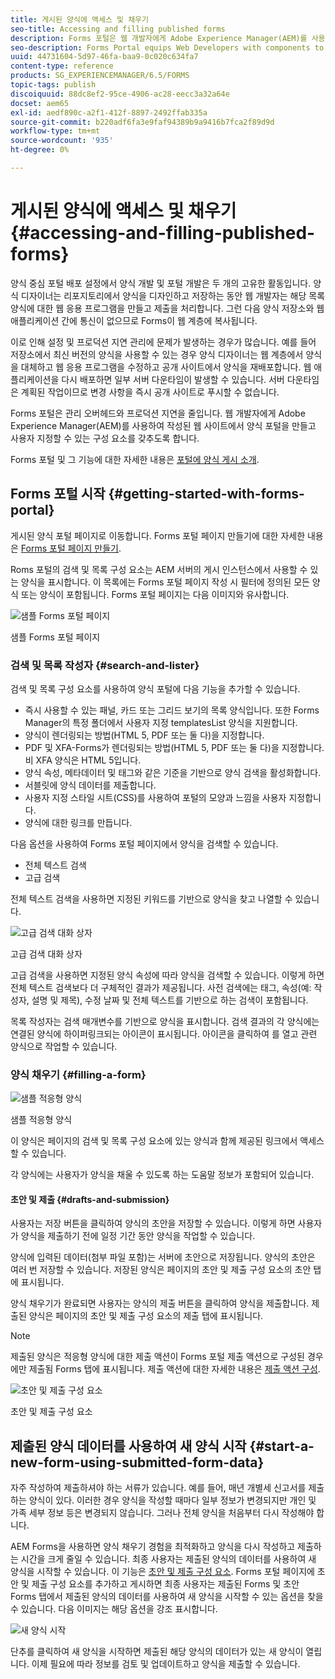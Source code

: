```yaml
---
title: 게시된 양식에 액세스 및 채우기
seo-title: Accessing and filling published forms
description: Forms 포털은 웹 개발자에게 Adobe Experience Manager(AEM)를 사용하여 작성된 웹 사이트에서 양식 포털을 만들고 사용자 정의할 수 있는 구성 요소를 제공합니다.
seo-description: Forms Portal equips Web Developers with components to create and customize a forms portal on websites authored using Adobe Experience Manager (AEM).
uuid: 44731604-5d97-46fa-baa9-0c020c634fa7
content-type: reference
products: SG_EXPERIENCEMANAGER/6.5/FORMS
topic-tags: publish
discoiquuid: 88dc8ef2-95ce-4906-ac28-eecc3a32a64e
docset: aem65
exl-id: aedf890c-a2f1-412f-8897-2492ffab335a
source-git-commit: b220adf6fa3e9faf94389b9a9416b7fca2f89d9d
workflow-type: tm+mt
source-wordcount: '935'
ht-degree: 0%

---
```


# 게시된 양식에 액세스 및 채우기{#accessing-and-filling-published-forms}

양식 중심 포털 배포 설정에서 양식 개발 및 포털 개발은 두 개의 고유한 활동입니다. 양식 디자이너는 리포지토리에서 양식을 디자인하고 저장하는 동안 웹 개발자는 해당 목록 양식에 대한 웹 응용 프로그램을 만들고 제출을 처리합니다. 그런 다음 양식 저장소와 웹 애플리케이션 간에 통신이 없으므로 Forms이 웹 계층에 복사됩니다.

이로 인해 설정 및 프로덕션 지연 관리에 문제가 발생하는 경우가 많습니다. 예를 들어 저장소에서 최신 버전의 양식을 사용할 수 있는 경우 양식 디자이너는 웹 계층에서 양식을 대체하고 웹 응용 프로그램을 수정하고 공개 사이트에서 양식을 재배포합니다. 웹 애플리케이션을 다시 배포하면 일부 서버 다운타임이 발생할 수 있습니다. 서버 다운타임은 계획된 작업이므로 변경 사항을 즉시 공개 사이트로 푸시할 수 없습니다.

Forms 포털은 관리 오버헤드와 프로덕션 지연을 줄입니다. 웹 개발자에게 Adobe Experience Manager(AEM)를 사용하여 작성된 웹 사이트에서 양식 포털을 만들고 사용자 지정할 수 있는 구성 요소를 갖추도록 합니다.

Forms 포털 및 그 기능에 대한 자세한 내용은 [포털에 양식 게시 소개](/help/forms/using/introduction-publishing-forms.md).

## Forms 포털 시작 {#getting-started-with-forms-portal}

게시된 양식 포털 페이지로 이동합니다. Forms 포털 페이지 만들기에 대한 자세한 내용은 [Forms 포털 페이지 만들기](../../forms/using/creating-form-portal-page.md).

Roms 포털의 검색 및 목록 구성 요소는 AEM 서버의 게시 인스턴스에서 사용할 수 있는 양식을 표시합니다. 이 목록에는 Forms 포털 페이지 작성 시 필터에 정의된 모든 양식 또는 양식이 포함됩니다. Forms 포털 페이지는 다음 이미지와 유사합니다.

![샘플 Forms 포털 페이지 ](assets/forms-portal-page.png)

샘플 Forms 포털 페이지

### 검색 및 목록 작성자 {#search-and-lister}

검색 및 목록 구성 요소를 사용하여 양식 포털에 다음 기능을 추가할 수 있습니다.

* 즉시 사용할 수 있는 패널, 카드 또는 그리드 보기의 목록 양식입니다. 또한 Forms Manager의 특정 폴더에서 사용자 지정 templatesList 양식을 지원합니다.
* 양식이 렌더링되는 방법(HTML 5, PDF 또는 둘 다)을 지정합니다.
* PDF 및 XFA-Forms가 렌더링되는 방법(HTML 5, PDF 또는 둘 다)을 지정합니다. 비 XFA 양식은 HTML 5입니다.
* 양식 속성, 메타데이터 및 태그와 같은 기준을 기반으로 양식 검색을 활성화합니다.
* 서블릿에 양식 데이터를 제출합니다.
* 사용자 지정 스타일 시트(CSS)를 사용하여 포털의 모양과 느낌을 사용자 지정합니다.
* 양식에 대한 링크를 만듭니다.

다음 옵션을 사용하여 Forms 포털 페이지에서 양식을 검색할 수 있습니다.

* 전체 텍스트 검색
* 고급 검색

전체 텍스트 검색을 사용하면 지정된 키워드를 기반으로 양식을 찾고 나열할 수 있습니다.

![고급 검색 대화 상자](assets/search-panel.png)

고급 검색 대화 상자

고급 검색을 사용하면 지정된 양식 속성에 따라 양식을 검색할 수 있습니다. 이렇게 하면 전체 텍스트 검색보다 더 구체적인 결과가 제공됩니다. 사전 검색에는 태그, 속성(예: 작성자, 설명 및 제목), 수정 날짜 및 전체 텍스트를 기반으로 하는 검색이 포함됩니다.

목록 작성자는 검색 매개변수를 기반으로 양식을 표시합니다. 검색 결과의 각 양식에는 연결된 양식에 하이퍼링크되는 아이콘이 표시됩니다. 아이콘을 클릭하여 를 열고 관련 양식으로 작업할 수 있습니다.

### 양식 채우기 {#filling-a-form}

![샘플 적응형 양식](assets/filling_a_form.png)

샘플 적응형 양식

이 양식은 페이지의 검색 및 목록 구성 요소에 있는 양식과 함께 제공된 링크에서 액세스할 수 있습니다.

각 양식에는 사용자가 양식을 채울 수 있도록 하는 도움말 정보가 포함되어 있습니다.

#### 초안 및 제출 {#drafts-and-submission}

사용자는 저장 버튼을 클릭하여 양식의 초안을 저장할 수 있습니다. 이렇게 하면 사용자가 양식을 제출하기 전에 일정 기간 동안 양식을 작업할 수 있습니다.

양식에 입력된 데이터(첨부 파일 포함)는 서버에 초안으로 저장됩니다. 양식의 초안은 여러 번 저장할 수 있습니다. 저장된 양식은 페이지의 초안 및 제출 구성 요소의 초안 탭에 표시됩니다.

양식 채우기가 완료되면 사용자는 양식의 제출 버튼을 클릭하여 양식을 제출합니다. 제출된 양식은 페이지의 초안 및 제출 구성 요소의 제출 탭에 표시됩니다.

>[!NOTE]
>
>제출된 양식은 적응형 양식에 대한 제출 액션이 Forms 포털 제출 액션으로 구성된 경우에만 제출됨 Forms 탭에 표시됩니다. 제출 액션에 대한 자세한 내용은 [제출 액션 구성](../../forms/using/configuring-submit-actions.md).

![초안 및 제출 구성 요소](assets/draft-submission.png)

초안 및 제출 구성 요소

## 제출된 양식 데이터를 사용하여 새 양식 시작 {#start-a-new-form-using-submitted-form-data}

자주 작성하여 제출하셔야 하는 서류가 있습니다. 예를 들어, 매년 개별세 신고서를 제출하는 양식이 있다. 이러한 경우 양식을 작성할 때마다 일부 정보가 변경되지만 개인 및 가족 세부 정보 등은 변경되지 않습니다. 그러나 전체 양식을 처음부터 다시 작성해야 합니다.

AEM Forms을 사용하면 양식 채우기 경험을 최적화하고 양식을 다시 작성하고 제출하는 시간을 크게 줄일 수 있습니다. 최종 사용자는 제출된 양식의 데이터를 사용하여 새 양식을 시작할 수 있습니다. 이 기능은 [초안 및 제출 구성 요소](../../forms/using/draft-submission-component.md). Forms 포털 페이지에 초안 및 제출 구성 요소를 추가하고 게시하면 최종 사용자는 제출된 Forms 및 초안 Forms 탭에서 제출된 양식의 데이터를 사용하여 새 양식을 시작할 수 있는 옵션을 찾을 수 있습니다. 다음 이미지는 해당 옵션을 강조 표시합니다.

![새 양식 시작](assets/start-a-new-form.png)

단추를 클릭하여 새 양식을 시작하면 제출된 해당 양식의 데이터가 있는 새 양식이 열립니다. 이제 필요에 따라 정보를 검토 및 업데이트하고 양식을 제출할 수 있습니다.
